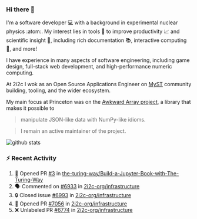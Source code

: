 ### Hi there 👋 

I'm a software developer 💻 with a background in experimental nuclear physics :atom:. My interest lies in tools :wrench: to improve productivity :chart_with_upwards_trend: and scientific insight :telescope:, including rich documentation 📚, interactive computing 🧮, and more! 

I have experience in many aspects of software engineering, including game design, full-stack web development, and high-performance numeric computing. 

At 2i2c I wok as an Open Source Applications Engineer on [MyST](https://github.com/jupyter-book/mystmd) community building, tooling, and the wider ecosystem. 

My main focus at Princeton was on the [Awkward Array project](awkward-array.org/), a library that makes it possible to 
> manipulate JSON-like data with NumPy-like idioms.

> I remain an active maintainer of the project. 

![github stats](https://github-readme-stats.vercel.app/api?username=agoose77&show_icons=true&hide_rank=true&hide_title=true&bg_color=30,e76445,904e95&text_color=efe3ec&icon_color=efe3ec)
<!--
**agoose77/agoose77** is a ✨ _special_ ✨ repository because its `README.md` (this file) appears on your GitHub profile.

Here are some ideas to get you started:

- 🔭 I’m currently working on ...
- 🌱 I’m currently learning ...
- 👯 I’m looking to collaborate on ...
- 🤔 I’m looking for help with ...
- 💬 Ask me about ...
- 📫 How to reach me: ...
- 😄 Pronouns: ...
- ⚡ Fun fact: ...
-->

### :zap: Recent Activity

<!--START_SECTION:activity-->
1. 💪 Opened PR [#3](undefined) in [the-turing-way/Build-a-Jupyter-Book-with-The-Turing-Way](https://github.com/the-turing-way/Build-a-Jupyter-Book-with-The-Turing-Way)
2. 🗣 Commented on [#6933](https://github.com/2i2c-org/infrastructure/issues/6933#issuecomment-3469077689) in [2i2c-org/infrastructure](https://github.com/2i2c-org/infrastructure)
3. 🔒 Closed issue [#6993](https://github.com/2i2c-org/infrastructure/issues/6993) in [2i2c-org/infrastructure](https://github.com/2i2c-org/infrastructure)
4. 💪 Opened PR [#7056](undefined) in [2i2c-org/infrastructure](https://github.com/2i2c-org/infrastructure)
5. ❌ Unlabeled PR [#6774](undefined) in [2i2c-org/infrastructure](https://github.com/2i2c-org/infrastructure)
<!--END_SECTION:activity-->
